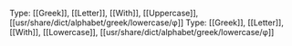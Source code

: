 Type: [[Greek]], [[Letter]], [[With]], [[Uppercase]], [[usr/share/dict/alphabet/greek/lowercase/φ]]
Type: [[Greek]], [[Letter]], [[With]], [[Lowercase]], [[usr/share/dict/alphabet/greek/lowercase/φ]]
